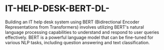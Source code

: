 # IT-HELP-DESK-BERT-DL-
Building an IT help desk system using BERT (Bidirectional Encoder Representations from Transformers) involves utilizing BERT's natural language processing capabilities to understand and respond to user queries effectively. BERT is a powerful language model that can be fine-tuned for various NLP tasks, including question answering and text classification.
